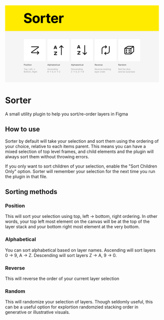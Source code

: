![Sorter promo image](img/banner.png?raw=true "Sort promo")

# Sorter
A small utility plugin to help you sort/re-order layers in Figma

## How to use
Sorter by default will take your selection and sort them using the ordering of your choice, relative to each items parent. This means you can have a mixed selection of top level frames, and child elements and the plugin will always sort them without throwing errors.

If you only want to sort children of your selection, enable the "Sort Children Only" option. Sorter will remember your selection for the next time you run the plugin in that file.

## Sorting methods

### Position
This will sort your selection using top, left → bottom, right ordering. In other words, your top left most element on the canvas will be at the top of the layer stack and your bottom right most element at the very bottom.

### Alphabetical
You can sort alphabetical based on layer names.
Ascending will sort layers 0 → 9, A → Z. Descending will sort layers Z → A, 9 → 0.

### Reverse
This will reverse the order of your current layer selection

### Random
This will randomize your selection of layers. Though seldomly useful, this can be a useful option for explortion randomzied stacking order in generative or illustrative visuals.
